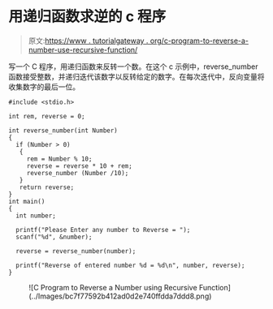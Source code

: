 # 用递归函数求逆的 c 程序

> 原文:[https://www . tutorialgateway . org/c-program-to-reverse-a-number-use-recursive-function/](https://www.tutorialgateway.org/c-program-to-reverse-a-number-using-recursive-function/)

写一个 C 程序，用递归函数来反转一个数。在这个 c 示例中，reverse_number 函数接受整数，并递归迭代该数字以反转给定的数字。在每次迭代中，反向变量将收集数字的最后一位。

```
#include <stdio.h>

int rem, reverse = 0;

int reverse_number(int Number)
{
  if (Number > 0)
   {
     rem = Number % 10;
     reverse = reverse * 10 + rem;
     reverse_number (Number /10);
   }
   return reverse;
}
int main()
{
  int number;

  printf("Please Enter any number to Reverse = ");
  scanf("%d", &number);

  reverse = reverse_number(number);

  printf("Reverse of entered number %d = %d\n", number, reverse);
}

```

<figure class="wp-block-image size-large">![C Program to Reverse a Number using Recursive Function](../Images/bc7f77592b412ad0d2e740ffdda7ddd8.png)</figure>